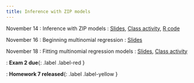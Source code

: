 ```yaml
---
title: Inference with ZIP models
---
```


November 14
: Inference with ZIP models
  : [Slides](https://sta712-f22.github.io/slides/lecture_33.pdf), [Class activity](https://sta712-f22.github.io/class_activities/ca_lecture_33.html), [R code](https://sta712-f22.github.io/slides/zip_model_diagnostics.R)
  
November 16
: Beginning multinomial regression
  : [Slides](https://sta712-f22.github.io/slides/lecture_34.pdf)
    
November 18
: Fitting multinomial regression models
  : [Slides](https://sta712-f22.github.io/slides/lecture_35.pdf), [Class activity](https://sta712-f22.github.io/class_activities/ca_lecture_34.html)

: **Exam 2 due**{: .label .label-red } 

: **Homework 7 released**{: .label .label-yellow }
